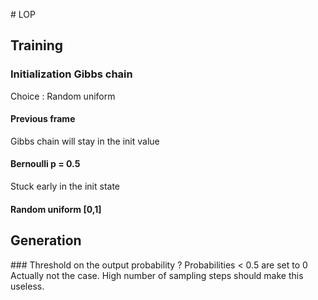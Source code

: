 # LOP

## Training
### Initialization Gibbs chain
Choice : Random uniform
#### Previous frame
Gibbs chain will stay in the init value
#### Bernoulli p = 0.5
Stuck early in the init state
#### Random uniform [0,1]

## Generation
### Threshold on the output probability ?
Probabilities < 0.5 are set to 0
Actually not the case. High number of sampling steps should make this useless.
